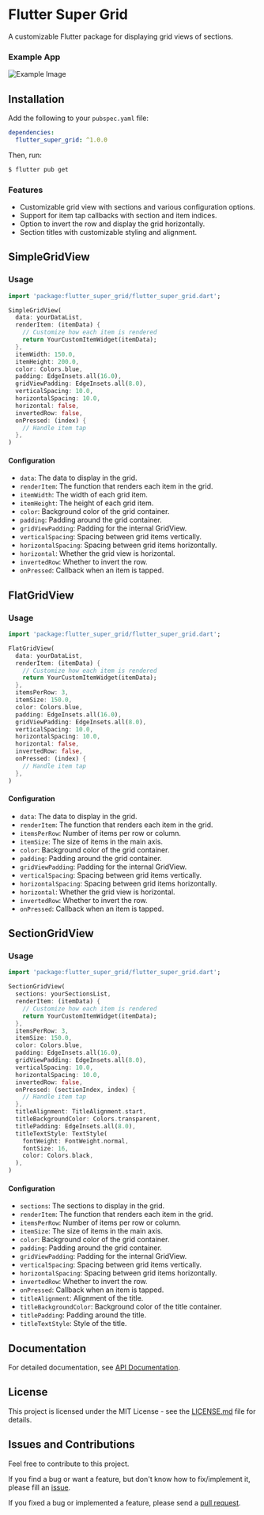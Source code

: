 # Flutter Super Grid

A customizable Flutter package for displaying grid views of sections.

### Example App

![Example Image](https://github.com/otrofy/flutter-super-grid/blob/PubPublish/gif/supergrid.gif?raw=true)

## Installation

Add the following to your `pubspec.yaml` file:

```yaml
dependencies:
  flutter_super_grid: ^1.0.0
```

Then, run:

```bash
$ flutter pub get
```


### Features

- Customizable grid view with sections and various configuration options.
- Support for item tap callbacks with section and item indices.
- Option to invert the row and display the grid horizontally.
- Section titles with customizable styling and alignment.

## SimpleGridView

### Usage

```dart
import 'package:flutter_super_grid/flutter_super_grid.dart';

SimpleGridView(
  data: yourDataList,
  renderItem: (itemData) {
    // Customize how each item is rendered
    return YourCustomItemWidget(itemData);
  },
  itemWidth: 150.0,
  itemHeight: 200.0,
  color: Colors.blue,
  padding: EdgeInsets.all(16.0),
  gridViewPadding: EdgeInsets.all(8.0),
  verticalSpacing: 10.0,
  horizontalSpacing: 10.0,
  horizontal: false,
  invertedRow: false,
  onPressed: (index) {
    // Handle item tap
  },
)
```

#### Configuration

- `data`: The data to display in the grid.
- `renderItem`: The function that renders each item in the grid.
- `itemWidth`: The width of each grid item.
- `itemHeight`: The height of each grid item.
- `color`: Background color of the grid container.
- `padding`: Padding around the grid container.
- `gridViewPadding`: Padding for the internal GridView.
- `verticalSpacing`: Spacing between grid items vertically.
- `horizontalSpacing`: Spacing between grid items horizontally.
- `horizontal`: Whether the grid view is horizontal.
- `invertedRow`: Whether to invert the row.
- `onPressed`: Callback when an item is tapped.

## FlatGridView

### Usage

```dart
import 'package:flutter_super_grid/flutter_super_grid.dart';

FlatGridView(
  data: yourDataList,
  renderItem: (itemData) {
    // Customize how each item is rendered
    return YourCustomItemWidget(itemData);
  },
  itemsPerRow: 3,
  itemSize: 150.0,
  color: Colors.blue,
  padding: EdgeInsets.all(16.0),
  gridViewPadding: EdgeInsets.all(8.0),
  verticalSpacing: 10.0,
  horizontalSpacing: 10.0,
  horizontal: false,
  invertedRow: false,
  onPressed: (index) {
    // Handle item tap
  },
)
```

#### Configuration

- `data`: The data to display in the grid.
- `renderItem`: The function that renders each item in the grid.
- `itemsPerRow`: Number of items per row or column.
- `itemSize`: The size of items in the main axis.
- `color`: Background color of the grid container.
- `padding`: Padding around the grid container.
- `gridViewPadding`: Padding for the internal GridView.
- `verticalSpacing`: Spacing between grid items vertically.
- `horizontalSpacing`: Spacing between grid items horizontally.
- `horizontal`: Whether the grid view is horizontal.
- `invertedRow`: Whether to invert the row.
- `onPressed`: Callback when an item is tapped.

## SectionGridView

### Usage

```dart
import 'package:flutter_super_grid/flutter_super_grid.dart';

SectionGridView(
  sections: yourSectionsList,
  renderItem: (itemData) {
    // Customize how each item is rendered
    return YourCustomItemWidget(itemData);
  },
  itemsPerRow: 3,
  itemSize: 150.0,
  color: Colors.blue,
  padding: EdgeInsets.all(16.0),
  gridViewPadding: EdgeInsets.all(8.0),
  verticalSpacing: 10.0,
  horizontalSpacing: 10.0,
  invertedRow: false,
  onPressed: (sectionIndex, index) {
    // Handle item tap
  },
  titleAlignment: TitleAlignment.start,
  titleBackgroundColor: Colors.transparent,
  titlePadding: EdgeInsets.all(8.0),
  titleTextStyle: TextStyle(
    fontWeight: FontWeight.normal,
    fontSize: 16,
    color: Colors.black,
  ),
)
```

#### Configuration

- `sections`: The sections to display in the grid.
- `renderItem`: The function that renders each item in the grid.
- `itemsPerRow`: Number of items per row or column.
- `itemSize`: The size of items in the main axis.
- `color`: Background color of the grid container.
- `padding`: Padding around the grid container.
- `gridViewPadding`: Padding for the internal GridView.
- `verticalSpacing`: Spacing between grid items vertically.
- `horizontalSpacing`: Spacing between grid items horizontally.
- `invertedRow`: Whether to invert the row.
- `onPressed`: Callback when an item is tapped.
- `titleAlignment`: Alignment of the title.
- `titleBackgroundColor`: Background color of the title container.
- `titlePadding`: Padding around the title.
- `titleTextStyle`: Style of the title.


## Documentation

For detailed documentation, see [API Documentation](https://github.com/otrofy/flutter-super-grid/).


## License

This project is licensed under the MIT License - see the [LICENSE.md](https://github.com/otrofy/flutter-super-grid/blob/main/LICENSE) file for details.



## Issues and Contributions 

Feel free to contribute to this project.

If you find a bug or want a feature, but don't know how to fix/implement it, please fill an [issue](https://github.com/otrofy/flutter-super-grid/issues).

If you fixed a bug or implemented a feature, please send a [pull request](https://github.com/otrofy/flutter-super-grid/pulls).
